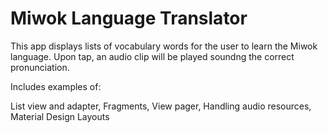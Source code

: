 # Miwok Language Translator

This app displays lists of vocabulary words for the user to learn the Miwok language. Upon tap, an audio clip will be played soundng the correct pronunciation.

Includes examples of:

List view and adapter,
Fragments,
View pager,
Handling audio resources,
Material Design Layouts
